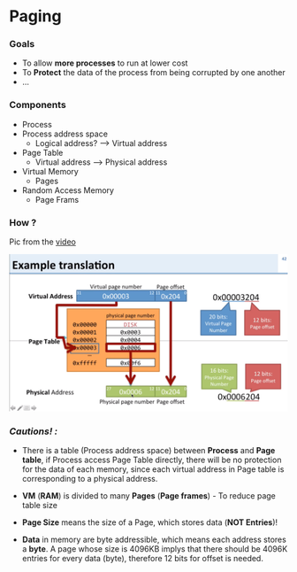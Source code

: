 # Paging

### Goals   
- To allow **more processes** to run at lower cost
- To **Protect** the data of the process from being corrupted by one another 
- ...

### Components
- Process
- Process address space
  - Logical address?  --> Virtual address  
- Page Table 
  - Virtual address --> Physical address
- Virtual Memory
  - Pages 
- Random Access Memory
  - Page Frams 

### How ?
Pic from the [video](https://www.youtube.com/watch?v=6neHHkI0Z0o&t=26s)  

![Paging](../images/Paging.png)


### _Cautions! :_  
- There is a table (Process address space) between **Process** and **Page table**, if Process access Page Table directly, there will be no protection for the data of each memory, since each virtual address in Page table is corresponding to a physical address. 

- **VM** (**RAM**) is divided to many **Pages** (**Page frames**) - To reduce page table size

- **Page Size** means the size of a Page, which stores data (**NOT Entries**)! 

- **Data** in memory are byte addressible, which means each address stores a **byte**. A page whose size is 4096KB implys that there should be 4096K entries for every data (byte), therefore 12 bits for offset is needed.
